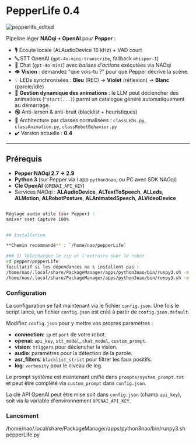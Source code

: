 # PepperLife 0.4

![pepperlife_edited](https://github.com/user-attachments/assets/fba8f19b-ef94-4246-bdc5-7bd2d5027dfb)

Pipeline léger **NAOqi + OpenAI** pour **Pepper** :

- 🎙️ Écoute locale (ALAudioDevice 16 kHz) + VAD court
- 🔤 STT OpenAI (`gpt-4o-mini-transcribe`, fallback `whisper-1`)
- 💬 Chat (`gpt-4o-mini`) avec *balises d’actions* exécutées via NAOqi
- 👁️ **Vision** : demandez "que vois-tu ?" pour que Pepper décrive la scène.
- 💡 LEDs synchronisées : **Bleu** (REC) → **Violet** (réflexion) → **Blanc** (parole/idle)
- 🕺 **Gestion dynamique des animations** : le LLM peut déclencher des animations (`^start(...)`) parmi un catalogue généré automatiquement au démarrage.
- 🔇 Anti-larsen & anti-bruit (blacklist + heuristiques)
- 🧩 Architecture par classes normalisées : `classLEDs.py`, `classAnimation.py`, `classRobotBehavior.py`
- ✔️ Version actuelle : **0.4**

---

## Prérequis

- **Pepper NAOqi 2.7 -> 2.9**
- **Python 3** (sur Pepper via l app `python3nao`, ou PC avec SDK NAOqi)
- **Clé OpenAI** (`OPENAI_API_KEY`)
- Services NAOqi : **ALAudioDevice**, **ALTextToSpeech**, **ALLeds**, **ALMotion**, **ALRobotPosture**, **ALAnimatedSpeech**, **ALVideoDevice**

```bash

Réglage audio utile (sur Pepper) :
amixer sset Capture 100%


## Installation

**Chemin recommandé** : `/home/nao/pepperLife`

### 1) Téléchargez le zip et l'extraire suer le robot
cd pepper/pepperLife
facultatif si les dépendances ne s installent pas : 
/home/nao/.local/share/PackageManager/apps/python3nao/bin/runpy3.sh -m pip install --upgrade pip
/home/nao/.local/share/PackageManager/apps/python3nao/bin/runpy3.sh -m pip install openai
```

### Configuration

La configuration se fait maintenant via le fichier `config.json`.
Une fois le script lancé, un fichier `config.json` est créé à partir de `config.json.default`.

Modifiez `config.json` pour y mettre vos propres paramètres :
- **connection**: `ip` et `port` de votre robot.
- **openai**: `api_key`, `stt_model`, `chat_model`, `custom_prompt`.
- **vision**: `triggers` pour déclencher la vision.
- **audio**: paramètres pour la détection de la parole.
- **asr_filters**: `blacklist_strict` pour filtrer les faux positifs.
- **log**: `verbosity` pour le niveau de log.

Le prompt système est maintenant unifié dans `prompts/system_prompt.txt` et peut être complété via `custom_prompt` dans `config.json`.

La clé API OpenAI peut être mise soit dans `config.json` (champ `api_key`), soit via la variable d'environnement `OPENAI_API_KEY`.

### Lancement

/home/nao/.local/share/PackageManager/apps/python3nao/bin/runpy3.sh pepperLife.py
